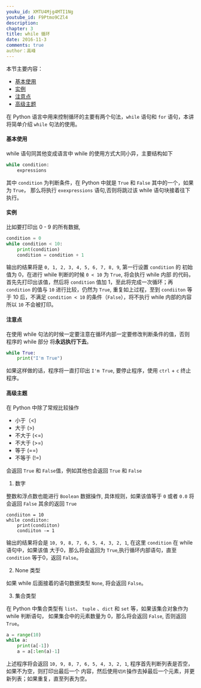 ```yaml
---
youku_id: XMTU4Mjg4MTI1Ng
youtube_id: F9Ptmo9CZl4
description: 
chapter: 3
title: while 循环
date: 2016-11-3
comments: true
author：高峰
---
```


本节主要内容：

* [基本使用](#basic)
* [实例](#example)
* [注意点](#important)
* [高级主题](#advance)



在 Python 语言中用来控制循环的主要有两个句法，`while` 语句和 `for` 语句，本讲将简单介绍 `while` 句法的使用。

<h4 class="tut-h4-pad" id="basic">基本使用</h4>

while 语句同其他变成语言中 while 的使用方式大同小异，主要结构如下

```Python
while condition:
    expressions
```

其中 `condition` 为判断条件，在 Python 中就是 `True` 和 `False` 其中的一个，如果为 `True`，
那么将执行 `exexpressions` 语句,否则将跳过该 while 语句块接着往下执行。

<h4 class="tut-h4-pad" id="example">实例</h4>


比如要打印出 0 - 9 的所有数据,
```Python : n
condition = 0
while condition < 10:
    print(condition)
    condition = condition + 1
```

输出的结果将是 `0, 1, 2, 3, 4, 5, 6, 7, 8, 9`, 第一行设置 `condition` 的
初始值为 0，在进行 while 判断的时候 `0 < 10` 为 `True`, 将会执行 while 内部
的代码，首先先打印出该值，然后将 `condition` 值加 1，至此将完成一次循环；再
`condition` 的值与 `10` 进行比较，仍然为 `True`, 重复如上过程，至到 `condiiton`
等于 10 后，不满足 `condition < 10` 的条件（`False`），将不执行 while 内部的内容
所以 `10` 不会被打印。

<h4 class="tut-h4-pad" id="important">注意点</h4>


在使用 while 句法的时候一定要注意在循环内部一定要修改判断条件的值，否则程序的 while 部分
将**永远执行下去**。

```Python
while True:
    print("I'm True")
```

如果这样做的话，程序将一直打印出 `I'm True`, 要停止程序，使用 `ctrl` + `c` 终止程序。


<h4 class="tut-h4-pad" id="advance">高级主题</h4>

在 Python 中除了常规比较操作
+ 小于（<)
+ 大于 (>)
+ 不大于 (<=)
+ 不大于 (>=)
+ 等于 (==)
+ 不等于 (!=)

会返回 `True` 和 `False`值，例如其他也会返回 `True` 和 `False`
1. 数字

整数和浮点数也能进行 `Boolean` 数据操作, 具体规则，如果该值等于 `0` 或者 `0.0` 将会返回 `False`
其余的返回 `True`

```
condiiton = 10
while condiiton:
    print(condiiton)
    condiiton -= 1
```

输出的结果将会是 `10, 9, 8, 7, 6, 5, 4, 3, 2, 1`, 在这里 `condition` 在 while 语句中，如果该值
大于0，那么将会返回为 `True`,执行循环内部语句，直至 `condition` 等于0，返回 `False`。

2. None 类型

如果 while 后面接着的语句数据类型 `None`, 将会返回 `False`。

3. 集合类型

在 Python 中集合类型有 `list`、 `tuple` 、`dict` 和 `set` 等，如果该集合对象作为 while 判断语句，
如果集合中的元素数量为 0，那么将会返回 `False`, 否则返回 `True`。

```Python
a = range(10)
while a:
    print(a[-1])
    a = a[:len(a)-1]
```

上述程序将会返回 `10, 9, 8, 7, 6, 5, 4, 3, 2, 1`, 程序首先判断列表是否空，如果不为空，则打印出最后一个
内容，然后使用`切片`操作去掉最后一个元素，并更新列表；如果重复，直至列表为空。
